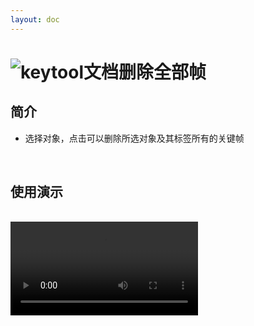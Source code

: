 ```yaml
---
layout: doc
---
```

# <span class="h1-icon"><img src="/img/delete_all_frames.webp" alt="keytool文档"></span>删除全部帧

## 简介

- 选择对象，点击可以删除所选对象及其标签所有的关键帧

<br />

## 使用演示

<br />

<video controls>
  <source src="/img/keytool_v1_delete_all_frames_tutorial.webm" type="video/webm">
</video>

<br />

<br />